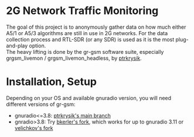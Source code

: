 # 2G Network Traffic Monitoring

The goal of this project is to anonymously gather data on how much either A5/1 or A5/3 algorithms are still in use in 2G networks.
For the data collection process and RTL-SDR (or any SDR) is used as it is the most plug-and-play option.  
The heavy lifting is done by the gr-gsm software suite, especially grgsm_livemon / grgsm_livemon_headless, by [ptrkrysik](https://github.com/ptrkrysik/gr-gsm).

# Installation, Setup

Depending on your OS and available gnuradio version, you will need different versions of gr-gsm:
* gnuradio<=3.8: [ptrkrysik's main branch](https://github.com/ptrkrysik/gr-gsm)
* gnradio>3.8: Try [bkerler's fork](https://github.com/bkerler/gr-gsm), which works for up to gnuradio 3.11
                or [velichkov's fork](https://github.com/bkerler/gr-gsm)
